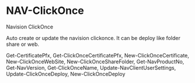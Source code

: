 # NAV-ClickOnce
Navision ClickOnce

Auto create or update the navision clickonce. It can be deploy like folder share or web.

Get-CertificatePfx, Get-ClickOnceCertificatePfx, New-ClickOnceCertificate, New-ClickOnceWebSite, New-ClickOnceShareFolder, 
Get-NavProductNo, Get-NavVersion, Get-ClickOnceName, Update-NavClientUserSettings, Update-ClickOnceDeploy, New-ClickOnceDeploy
